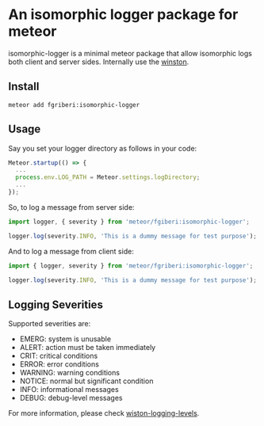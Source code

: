 # An isomorphic logger package for meteor

isomorphic-logger is a minimal meteor package that allow isomorphic logs both client and server sides. Internally use the [winston](https://github.com/winstonjs/winston#logging-with-metadata).

## Install

`meteor add fgriberi:isomorphic-logger`

## Usage

Say you set your logger directory as follows in your code:

```javascript
Meteor.startup(() => {
  ...
  process.env.LOG_PATH = Meteor.settings.logDirectory;
  ...
});
```

So, to log a message from server side:
```javascript
import logger, { severity } from 'meteor/fgiberi:isomorphic-logger';

logger.log(severity.INFO, 'This is a dummy message for test purpose');
```

And to log a message from client side:
```javascript
import { logger, severity } from 'meteor/fgriberi:isomorphic-logger';

logger.log(severity.INFO, 'This is a dummy message for test purpose');
```

## Logging Severities
Supported severities are:

* EMERG: system is unusable
* ALERT: action must be taken immediately
* CRIT: critical conditions
* ERROR: error conditions
* WARNING: warning conditions
* NOTICE: normal but significant condition
* INFO: informational messages
* DEBUG: debug-level messages

For more information, please check [wiston-logging-levels](https://github.com/winstonjs/winston#logging-levels).
